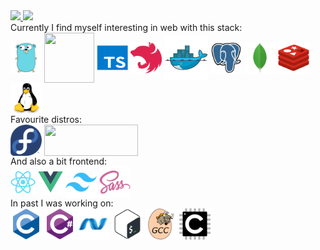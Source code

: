 <div style="display: inline_block">
<a href="https://github.com/danilluk1">
  <img height="180em" src="https://github-readme-stats.vercel.app/api?username=danilluk1&show_icons=true&theme=dracula&include_all_commits=true&count_private=true"/>
  <img height="180em" src="https://github-readme-stats.vercel.app/api/top-langs/?username=danilluk1&layout=compact&langs_count=8&theme=dracula"/>
  </a>
</div>

<div style="display: inline_block">
  <span style="bold">Currently I find myself interesting in web with this stack:</span>
  <div style="display: inline_block">
    <img align="center" height="50" width="50" src="https://github.com/devicons/devicon/blob/master/icons/go/go-original.svg">
    <img align="center" height="80" width="80" src="https://www.vectorlogo.zone/logos/grpcio/grpcio-ar21.svg" />
    <img align="center" height="40" width="50" src="https://raw.githubusercontent.com/devicons/devicon/master/icons/typescript/typescript-plain.svg" />
    <img align="center" height="50" width="50" src="https://github.com/devicons/devicon/raw/master/icons/nestjs/nestjs-plain.svg" />
    <img align="center" height="70" width="70" src="https://github.com/devicons/devicon/blob/master/icons/docker/docker-original.svg" />
    <img align="center" height="50" width="50" src="https://github.com/devicons/devicon/raw/master/icons/postgresql/postgresql-original.svg" />
    <img align="center" height="50" width="50" src="https://github.com/devicons/devicon/blob/master/icons/mongodb/mongodb-original.svg" />
    <img align="center" height="50" width="50" src="https://github.com/devicons/devicon/blob/master/icons/redis/redis-original.svg" />
    <img align="center" height="50" width="50" src="https://github.com/devicons/devicon/blob/master/icons/linux/linux-original.svg" />
    <br><span style="bold">Favourite distros:</span><br>
    <img align="center" height="50" width="50" src="https://github.com/devicons/devicon/blob/master/icons/fedora/fedora-original.svg" />
    <img align="center" height="50" width="150" src="https://archlinux.org/static/logos/archlinux-logo-dark-scalable.518881f04ca9.svg" />
    <br><span style="bold">And also a bit frontend:</span><br>
    <img align="center" height="40" width="40" src="https://github.com/devicons/devicon/blob/master/icons/react/react-original.svg" />
    <img align="center" height="40" width="40" src="https://github.com/devicons/devicon/raw/master/icons/vuejs/vuejs-original.svg" />
    <img align="center" height="50" width="50" src="https://github.com/devicons/devicon/blob/master/icons/tailwindcss/tailwindcss-plain.svg" />
    <img align="center" height="50" width="50" src="https://github.com/devicons/devicon/blob/master/icons/sass/sass-original.svg" />
    <br><span style="bold">In past I was working on:</span><br>
    <img align="center" height="50" width="50" src="https://github.com/devicons/devicon/blob/master/icons/c/c-original.svg" />
    <img align="center" height="50" width="50" src="https://github.com/devicons/devicon/blob/master/icons/csharp/csharp-original.svg" />
    <img align="center" height="50" width="50" src="https://github.com/devicons/devicon/blob/master/icons/dot-net/dot-net-original.svg" />
    <img align="center" height="50" width="50" src="https://github.com/devicons/devicon/raw/master/icons/bash/bash-original.svg" />
    <img align="center" height="50" width="50" src="https://github.com/devicons/devicon/blob/master/icons/gcc/gcc-original.svg" />
    <img align="center" height="50" width="50" src="https://github.com/devicons/devicon/blob/master/icons/embeddedc/embeddedc-original.svg" />
  </div>
</div> 
<!-- <div style="display: inline_block"><br>
  <img align="center" height="30" width="40" src="https://raw.githubusercontent.com/devicons/devicon/master/icons/typescript/typescript-plain.svg" />
  <img align="center" height="30" width="40" src="https://raw.githubusercontent.com/devicons/devicon/master/icons/nodejs/nodejs-plain-wordmark.svg" />
  <img align="center" height="30" width="40" src="https://github.com/devicons/devicon/raw/master/icons/nestjs/nestjs-plain.svg" />
  <img align="center" height="30" width="40" src="https://github.com/devicons/devicon/raw/master/icons/postgresql/postgresql-original.svg" />
  <img align="center" height="30" width="40" src="https://github.com/devicons/devicon/blob/master/icons/redis/redis-original.svg" />
  <img align="center" height="30" width="40" src="https://github.com/devicons/devicon/raw/master/icons/vuejs/vuejs-original.svg" />
  <img align="center" height="30" width="40" src="https://github.com/devicons/devicon/blob/master/icons/sass/sass-original.svg" />
  <img align="center" height="30" width="40" src="https://github.com/devicons/devicon/blob/master/icons/firebase/firebase-plain.svg" />
  <img align="center" height="30" width="40" src="https://github.com/devicons/devicon/raw/master/icons/bash/bash-original.svg" />
  <img align="center" height="30" width="40" src="https://github.com/devicons/devicon/raw/master/icons/vscode/vscode-original.svg" />
  <img align="center" height="30" width="40" src="https://github.com/devicons/devicon/blob/master/icons/javascript/javascript-original.svg" />
  <img align="center" height="30" width="40" src="https://github.com/devicons/devicon/blob/master/icons/linux/linux-original.svg" />
  <img align="center" height="30" width="40" src="https://github.com/devicons/devicon/blob/master/icons/react/react-original.svg" />
  <img align="center" height="30" width="40" src="https://github.com/devicons/devicon/blob/master/icons/redux/redux-original.svg" />
  <img align="center" height="30" width="40" src="https://github.com/devicons/devicon/blob/master/icons/c/c-original.svg" />
  <img align="center" height="30" width="40" src="https://github.com/devicons/devicon/blob/master/icons/csharp/csharp-original.svg" />
</div> -->
